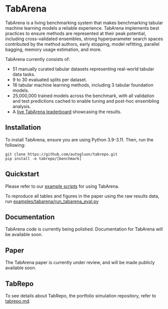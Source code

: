 # TabArena

TabArena is a living benchmarking system that makes benchmarking tabular machine learning models a reliable experience. TabArena implements best practices to ensure methods are represented at their peak potential, including cross-validated ensembles, strong hyperparameter search spaces contributed by the method authors, early stopping, model refitting, parallel bagging, memory usage estimation, and more.

TabArena currently consists of:

- 51 manually curated tabular datasets representing real-world tabular data tasks.
- 9 to 30 evaluated splits per dataset.
- 16 tabular machine learning methods, including 3 tabular foundation models.
- 25,000,000 trained models across the benchmark, with all validation and test predictions cached to enable tuning and post-hoc ensembling analysis.
- A [live TabArena leaderboard](https://huggingface.co/spaces/TabArena/leaderboard) showcasing the results.

## Installation

To install TabArena, ensure you are using Python 3.9-3.11. Then, run the following:

```
git clone https://github.com/autogluon/tabrepo.git
pip install -e tabrepo/[benchmark]
```

## Quickstart

Please refer to our [example scripts](https://github.com/TabArena/tabarena_benchmarking_examples/tree/main) for using TabArena.

To reproduce all tables and figures in the paper using the raw results data, run [examples/tabarena/run_tabarena_eval.py](examples/tabarena/run_tabarena_eval.py)

## Documentation

TabArena code is currently being polished. Documentation for TabArena will be available soon.

## Paper

The TabArena paper is currently under review, and will be made publicly available soon.

## TabRepo

To see details about TabRepo, the portfolio simulation repository, refer to [tabrepo.md](tabrepo.md).
